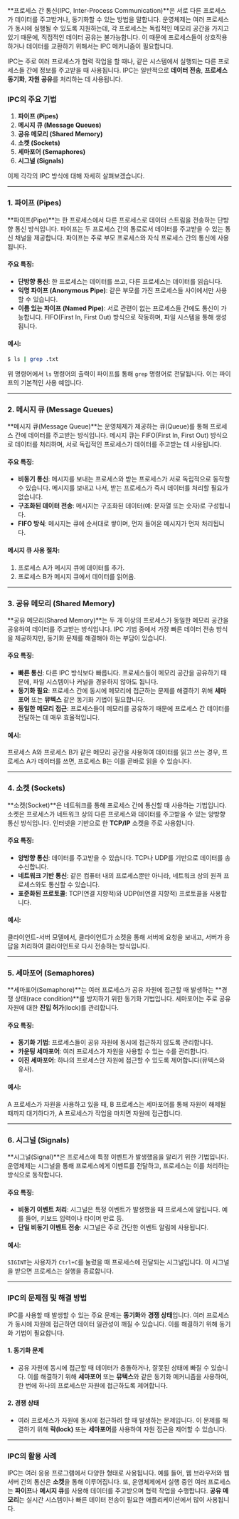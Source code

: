**프로세스 간 통신(IPC, Inter-Process Communication)**은 서로 다른 프로세스가 데이터를 주고받거나, 동기화할 수 있는 방법을 말합니다. 운영체제는 여러 프로세스가 동시에 실행될 수 있도록 지원하는데, 각 프로세스는 독립적인 메모리 공간을 가지고 있기 때문에, 직접적인 데이터 공유는 불가능합니다. 이 때문에 프로세스들이 상호작용하거나 데이터를 교환하기 위해서는 IPC 메커니즘이 필요합니다.

IPC는 주로 여러 프로세스가 협력 작업을 할 때나, 같은 시스템에서 실행되는 다른 프로세스들 간에 정보를 주고받을 때 사용됩니다. IPC는 일반적으로 **데이터 전송**, **프로세스 동기화**, **자원 공유**를 처리하는 데 사용됩니다.

### IPC의 주요 기법

1. **파이프 (Pipes)**
2. **메시지 큐 (Message Queues)**
3. **공유 메모리 (Shared Memory)**
4. **소켓 (Sockets)**
5. **세마포어 (Semaphores)**
6. **시그널 (Signals)**

이제 각각의 IPC 방식에 대해 자세히 살펴보겠습니다.

---

### 1. 파이프 (Pipes)

**파이프(Pipe)**는 한 프로세스에서 다른 프로세스로 데이터 스트림을 전송하는 단방향 통신 방식입니다. 파이프는 두 프로세스 간의 통로로서 데이터를 주고받을 수 있는 통신 채널을 제공합니다. 파이프는 주로 부모 프로세스와 자식 프로세스 간의 통신에 사용됩니다.

#### 주요 특징:
- **단방향 통신**: 한 프로세스는 데이터를 쓰고, 다른 프로세스는 데이터를 읽습니다.
- **익명 파이프 (Anonymous Pipe)**: 같은 부모를 가진 프로세스들 사이에서만 사용할 수 있습니다.
- **이름 있는 파이프 (Named Pipe)**: 서로 관련이 없는 프로세스들 간에도 통신이 가능합니다. FIFO(First In, First Out) 방식으로 작동하며, 파일 시스템을 통해 생성됩니다.

#### 예시:
```bash
$ ls | grep .txt
```
위 명령어에서 `ls` 명령어의 출력이 파이프를 통해 `grep` 명령어로 전달됩니다. 이는 파이프의 기본적인 사용 예입니다.

---

### 2. 메시지 큐 (Message Queues)

**메시지 큐(Message Queue)**는 운영체제가 제공하는 큐(Queue)를 통해 프로세스 간에 데이터를 주고받는 방식입니다. 메시지 큐는 FIFO(First In, First Out) 방식으로 데이터를 처리하며, 서로 독립적인 프로세스가 데이터를 주고받는 데 사용됩니다.

#### 주요 특징:
- **비동기 통신**: 메시지를 보내는 프로세스와 받는 프로세스가 서로 독립적으로 동작할 수 있습니다. 메시지를 보내고 나서, 받는 프로세스가 즉시 데이터를 처리할 필요가 없습니다.
- **구조화된 데이터 전송**: 메시지는 구조화된 데이터(예: 문자열 또는 숫자)로 구성됩니다.
- **FIFO 방식**: 메시지는 큐에 순서대로 쌓이며, 먼저 들어온 메시지가 먼저 처리됩니다.

#### 메시지 큐 사용 절차:
1. 프로세스 A가 메시지 큐에 데이터를 추가.
2. 프로세스 B가 메시지 큐에서 데이터를 읽어옴.

---

### 3. 공유 메모리 (Shared Memory)

**공유 메모리(Shared Memory)**는 두 개 이상의 프로세스가 동일한 메모리 공간을 공유하여 데이터를 주고받는 방식입니다. IPC 기법 중에서 가장 빠른 데이터 전송 방식을 제공하지만, 동기화 문제를 해결해야 하는 부담이 있습니다.

#### 주요 특징:
- **빠른 통신**: 다른 IPC 방식보다 빠릅니다. 프로세스들이 메모리 공간을 공유하기 때문에, 파일 시스템이나 커널을 경유하지 않아도 됩니다.
- **동기화 필요**: 프로세스 간에 동시에 메모리에 접근하는 문제를 해결하기 위해 **세마포어** 또는 **뮤텍스** 같은 동기화 기법이 필요합니다.
- **동일한 메모리 접근**: 프로세스들이 메모리를 공유하기 때문에 프로세스 간 데이터를 전달하는 데 매우 효율적입니다.

#### 예시:
프로세스 A와 프로세스 B가 같은 메모리 공간을 사용하여 데이터를 읽고 쓰는 경우, 프로세스 A가 데이터를 쓰면, 프로세스 B는 이를 곧바로 읽을 수 있습니다.

---

### 4. 소켓 (Sockets)

**소켓(Socket)**은 네트워크를 통해 프로세스 간에 통신할 때 사용하는 기법입니다. 소켓은 프로세스가 네트워크 상의 다른 프로세스와 데이터를 주고받을 수 있는 양방향 통신 방식입니다. 인터넷을 기반으로 한 **TCP/IP** 소켓을 주로 사용합니다.

#### 주요 특징:
- **양방향 통신**: 데이터를 주고받을 수 있습니다. TCP나 UDP를 기반으로 데이터를 송수신합니다.
- **네트워크 기반 통신**: 같은 컴퓨터 내의 프로세스뿐만 아니라, 네트워크 상의 원격 프로세스와도 통신할 수 있습니다.
- **표준화된 프로토콜**: TCP(연결 지향적)와 UDP(비연결 지향적) 프로토콜을 사용합니다.

#### 예시:
클라이언트-서버 모델에서, 클라이언트가 소켓을 통해 서버에 요청을 보내고, 서버가 응답을 처리하여 클라이언트로 다시 전송하는 방식입니다.

---

### 5. 세마포어 (Semaphores)

**세마포어(Semaphore)**는 여러 프로세스가 공유 자원에 접근할 때 발생하는 **경쟁 상태(race condition)**를 방지하기 위한 동기화 기법입니다. 세마포어는 주로 공유 자원에 대한 **진입 허가**(lock)를 관리합니다.

#### 주요 특징:
- **동기화 기법**: 프로세스들이 공유 자원에 동시에 접근하지 않도록 관리합니다.
- **카운팅 세마포어**: 여러 프로세스가 자원을 사용할 수 있는 수를 관리합니다.
- **이진 세마포어**: 하나의 프로세스만 자원에 접근할 수 있도록 제어합니다(뮤텍스와 유사).

#### 예시:
A 프로세스가 자원을 사용하고 있을 때, B 프로세스는 세마포어를 통해 자원이 해제될 때까지 대기하다가, A 프로세스가 작업을 마치면 자원에 접근합니다.

---

### 6. 시그널 (Signals)

**시그널(Signal)**은 프로세스에 특정 이벤트가 발생했음을 알리기 위한 기법입니다. 운영체제는 시그널을 통해 프로세스에게 이벤트를 전달하고, 프로세스는 이를 처리하는 방식으로 동작합니다.

#### 주요 특징:
- **비동기 이벤트 처리**: 시그널은 특정 이벤트가 발생했을 때 프로세스에 알립니다. 예를 들어, 키보드 입력이나 타이머 만료 등.
- **단일 비동기 이벤트 전송**: 시그널은 주로 간단한 이벤트 알림에 사용됩니다.

#### 예시:
`SIGINT`는 사용자가 `Ctrl+C`를 눌렀을 때 프로세스에 전달되는 시그널입니다. 이 시그널을 받으면 프로세스는 실행을 종료합니다.

---

### IPC의 문제점 및 해결 방법

IPC를 사용할 때 발생할 수 있는 주요 문제는 **동기화**와 **경쟁 상태**입니다. 여러 프로세스가 동시에 자원에 접근하면 데이터 일관성이 깨질 수 있습니다. 이를 해결하기 위해 동기화 기법이 필요합니다.

#### 1. **동기화 문제**
- 공유 자원에 동시에 접근할 때 데이터가 충돌하거나, 잘못된 상태에 빠질 수 있습니다. 이를 해결하기 위해 **세마포어** 또는 **뮤텍스**와 같은 동기화 메커니즘을 사용하여, 한 번에 하나의 프로세스만 자원에 접근하도록 제어합니다.

#### 2. **경쟁 상태**
- 여러 프로세스가 자원에 동시에 접근하려 할 때 발생하는 문제입니다. 이 문제를 해결하기 위해 **락(lock)** 또는 **세마포어**를 사용하여 자원 접근을 제어할 수 있습니다.

---

### IPC의 활용 사례

IPC는 여러 응용 프로그램에서 다양한 형태로 사용됩니다. 예를 들어, 웹 브라우저와 웹 서버 간의 통신은 **소켓**을 통해 이루어집니다. 또, 운영체제에서 실행 중인 여러 프로세스는 **파이프**나 **메시지 큐**를 사용해 데이터를 주고받으며 협력 작업을 수행합니다. **공유 메모리**는 실시간 시스템이나 빠른 데이터 전송이 필요한 애플리케이션에서 많이 사용됩니다.
